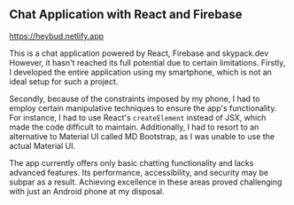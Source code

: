 ## Chat Application with React and Firebase
https://heybud.netlify.app

This is a chat application powered by React, Firebase and skypack.dev However, it hasn't reached its full potential due to certain limitations. Firstly, I developed the entire application using my smartphone, which is not an ideal setup for such a project. 

Secondly, because of the constraints imposed by my phone, I had to employ certain manipulative techniques to ensure the app's functionality. For instance, I had to use React's `createElement` instead of JSX, which made the code difficult to maintain. Additionally, I had to resort to an alternative to Material UI called MD Bootstrap, as I was unable to use the actual Material UI.

The app currently offers only basic chatting functionality and lacks advanced features. Its performance, accessibility, and security may be subpar as a result. Achieving excellence in these areas proved challenging with just an Android phone at my disposal.
